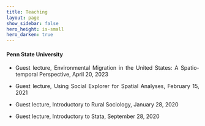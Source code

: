 ```yaml
---
title: Teaching
layout: page
show_sidebar: false
hero_height: is-small
hero_darken: true
---
```


#### Penn State University

- <p align="justify">Guest lecture, Environmental Migration in the United States: A Spatio-temporal Perspective, April 20, 2023</p>

- <p align="justify">Guest lecture, Using Social Explorer for Spatial Analyses, February 15, 2021 &nbsp;
	<a href="/downloads/teach/SocialExplorerDemo.html" target="_blank" rel="noopener"><i class="fas fa-file-code"></i></a></p>

- <p align="justify">Guest lecture, Introductory to Rural Sociology, January 28, 2020</p>

- <p align="justify">Guest lecture, Introductory to Stata, September 28, 2020 &nbsp;
	<a href="/downloads/teach/StataIntro.pdf" target="_blank" rel="noopener"><i class="far fa-file-pdf"></i></a></p>

